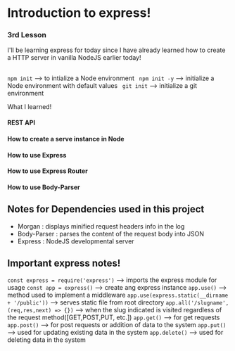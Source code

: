 #                                    Introduction to express! 
###                                          3rd Lesson

I'll be learning express for today since I have already learned how to create a HTTP server in vanilla NodeJS earlier today!

## 
` npm init ` --> to intialize a Node environment
` npm init -y` --> initialize a Node environment with default values
` git init` --> initialize a git environment


What I learned! 
#### REST API
#### How to create a serve instance in Node
#### How to use Express
#### How to use Express Router 
#### How to use Body-Parser


## Notes for Dependencies used in this project
- Morgan
  : displays minified request headers info in the log
- Body-Parser
  : parses the content of the request body into JSON
- Express 
  : NodeJS developmental server 
  


## Important express notes! 
`const express = require('express')` --> imports the express module for usage
`const app = express()` --> create ang express instance
`app.use()` --> method used to implement a middleware
`app.use(express.static(__dirname + '/public'))` --> serves static file from root directory
`app.all('/slugname', (req,res,next) => {})` --> when the slug indicated is visited regardless of the request method([GET,POST,PUT, etc.])
`app.get()` --> for get requests
`app.post()` --> for post requests or addition of data to the system
`app.put()` --> used for updating existing data in the system
`app.delete()` --> used for deleting data in the system